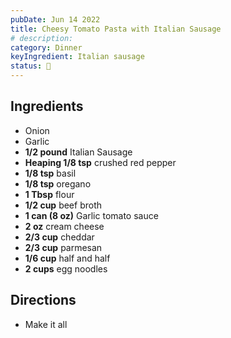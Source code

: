 ```yaml
---
pubDate: Jun 14 2022
title: Cheesy Tomato Pasta with Italian Sausage
# description:
category: Dinner
keyIngredient: Italian sausage
status: 🤩
---
```


## Ingredients
- Onion
- Garlic
- **1/2 pound** Italian Sausage
- **Heaping 1/8 tsp** crushed red pepper
- **1/8 tsp** basil
- **1/8 tsp** oregano
- **1 Tbsp** flour
- **1/2 cup** beef broth
- **1 can (8 oz)** Garlic tomato sauce
- **2 oz** cream cheese
- **2/3 cup** cheddar
- **2/3 cup** parmesan
- **1/6 cup** half and half
- **2 cups** egg noodles

## Directions
- Make it all
